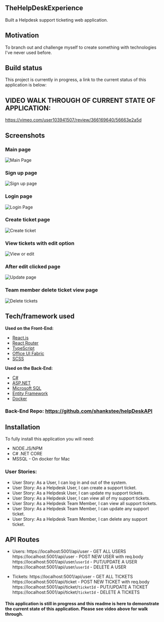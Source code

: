 ## TheHelpDeskExperience
Built a Helpdesk support ticketing web application.

## Motivation
To branch out and challenge myself to create something with technologies I've never used before. 

## Build status
This project is currently in progress, a link to the current status of this application is below:

## VIDEO WALK THROUGH OF CURRENT STATE OF APPLICATION:
https://vimeo.com/user103941507/review/366169640/56663e2a5d


## Screenshots
### Main page
![Main Page](./readmeImages/mainpage.png)
### Sign up page
![Sign up page](./readmeImages/signup.png)
### Login page
![Login Page](./readmeImages/login.png)
### Create ticket page
![Create ticket](./readmeImages/createTicket.png)
### View tickets with edit option
![View or edit](./readmeImages/viewOrEdit.png)
### After edit clicked page
![Update page](./readmeImages/updateTicket.png)
### Team member delete ticket view page
![Delete tickets](./readmeImages/deleteTicket.png)

## Tech/framework used

<b>Used on the Front-End:</b>

- [React.js](https://reactjs.org/docs/getting-started.html)
- [React Router](https://reacttraining.com/react-router/web/guides/quick-start)
- [TypeScript](https://www.typescriptlang.org/index.html)
- [Office UI Fabric](https://developer.microsoft.com/en-us/fabric#/)
- [SCSS](https://sass-lang.com/)

<b>Used on the Back-End:</b>

- [C#](https://docs.microsoft.com/en-us/dotnet/csharp/)
- [ASP.NET](https://docs.microsoft.com/en-us/aspnet/)
- [Microsoft SQL](https://docs.microsoft.com/en-us/sql/?view=sql-server-ver15)
- [Entity Framework](https://docs.microsoft.com/en-us/ef/core/)
- [Docker](https://www.docker.com/)


### Back-End Repo: https://github.com/shankstee/helpDeskAPI

## Installation

To fully install this application you will need:

- NODE.JS/NPM
- C# .NET CORE
- MSSQL - On docker for Mac

### User Stories: 
- User Story: As a User, I can log in and out of the system.
- User Story: As a Helpdesk User, I can create a support ticket.
- User Story: As a Helpdesk User, I can update my support tickets.
- User Story: As a Helpdesk User, I can view all of my support tickets.
- User Story: As a Helpdesk Team Member, I can view all support tickets.
- User Story: As a Helpdesk Team Member, I can update any support ticket.
- User Story: As a Helpdesk Team Member, I can delete any support ticket.


## API Routes
- Users:
https://localhost:5001/api/user - GET ALL USERS
https://localhost:5001/api/user - POST NEW USER with req.body
https://localhost:5001/api/user/`userId` - PUT/UPDATE A USER
https://localhost:5001/api/user/`userId` - DELETE A USER

- Tickets:
https://localhost:5001/api/user - GET ALL TICKETS
https://localhost:5001/api/ticket - POST NEW TICKET with req.body
https://localhost:5001/api/ticket/`ticketId` - PUT/UPDATE A TICKET
https://localhost:5001/api/ticket/`ticketId` - DELETE A TICKETS


#### This application is still in progress and this readme is here to demonstrate the current state of this application. Please see video above for walk through.
